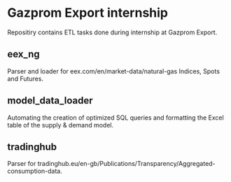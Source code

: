 # Gazprom Export internship
Repositiry contains ETL tasks done during internship at Gazprom Export.

## eex_ng
Parser and loader for eex.com/en/market-data/natural-gas Indices, Spots and Futures.

## model_data_loader
Automating the creation of optimized SQL queries and formatting the Excel table of the supply & demand model.

## tradinghub
Parser for tradinghub.eu/en-gb/Publications/Transparency/Aggregated-consumption-data.

